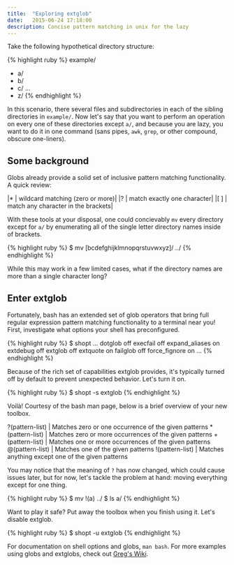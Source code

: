 ```yaml
---
title:  "Exploring extglob"
date:   2015-06-24 17:18:00
description: Concise pattern matching in unix for the lazy
---
```


Take the following hypothetical directory structure:

{% highlight ruby %}
example/
  - a/
  - b/
  - c/
  ...
  - z/
{% endhighlight %}

In this scenario, there several files and subdirectories in each of the sibling directories in `example/`. Now let's say that you want to perform an operation on every one of these directories except `a/`, and because you are lazy, you want to do it in one command (sans pipes, `awk`, `grep`, or other compound, obscure one-liners).

## Some background
Globs already provide a solid set of inclusive pattern matching functionality. A quick review:

|* | wildcard matching (zero or more)|
|? | match exactly one character|
|[ ] | match any character in the brackets|

With these tools at your disposal, one could concievably `mv` every directory except for `a/` by enumerating all of the single letter directory names inside of brackets.

{% highlight ruby %}
$ mv [bcdefghijklmnopqrstuvwxyz]/ ../
{% endhighlight %}

While this may work in a few limited cases, what if the directory names are more than a single character long?

## Enter extglob
Fortunately, bash has an extended set of glob operators that bring full regular expression pattern matching functionality to a terminal near you! First, investigate what options your shell has preconfigured.

{% highlight ruby %}
$ shopt
...
dotglob         off
execfail        off
expand_aliases  on
extdebug        off
extglob         off
extquote        on
failglob        off
force_fignore   on
...
{% endhighlight %}

Because of the rich set of capabilities extglob provides, it's typically turned off by default to prevent unexpected behavior. Let's turn it on.

{% highlight ruby %}
$ shopt -s extglob
{% endhighlight %}

Voilà! Courtesy of the bash man page, below is a brief overview of your new toolbox.

?(pattern-list) | Matches zero or one occurrence of the given patterns
*(pattern-list) | Matches zero or more occurrences of the given patterns
+(pattern-list) | Matches one or more occurrences of the given patterns
@(pattern-list) | Matches one of the given patterns
!(pattern-list) | Matches anything except one of the given patterns

You may notice that the meaning of `?` has now changed, which could cause issues later, but for now, let's tackle the problem at hand: moving everything except for one thing.

{% highlight ruby %}
$ mv !(a) ../
$ ls
a/
{% endhighlight %}

Want to play it safe? Put away the toolbox when you finish using it. Let's disable extglob.

{% highlight ruby %}
$ shopt -u extglob
{% endhighlight %}

For documentation on shell options and globs, `man bash`. For more examples using globs and extglobs, check out [Greg's Wiki](http://mywiki.wooledge.org/glob).
